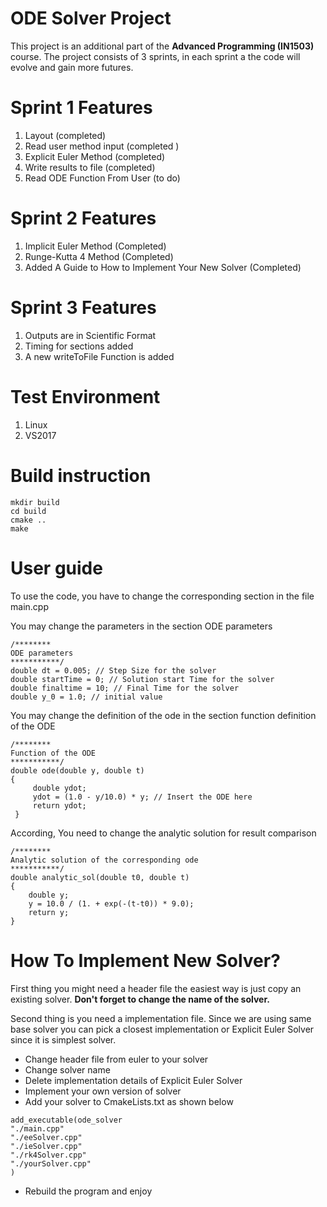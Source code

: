 # ODE Solver Project 


This project is an additional part of the **Advanced Programming (IN1503)** course. The project consists of 3 sprints, in each sprint a the code will evolve and gain more futures.


# Sprint 1 Features
1. Layout (completed)
2. Read user method input (completed )
3. Explicit Euler Method (completed)
4. Write results to file (completed) 
5. Read ODE Function From User (to do)

# Sprint 2 Features
1. Implicit Euler Method (Completed)
2. Runge-Kutta 4 Method (Completed)
3. Added A Guide to How to Implement Your New Solver (Completed) 

# Sprint 3 Features

1. Outputs are in Scientific Format
2. Timing for sections added
3. A new writeToFile Function is added
# Test Environment
1. Linux
2. VS2017

# Build instruction
```
mkdir build
cd build
cmake ..
make
```

# User guide
To use the code, you have to change the corresponding section in the file main.cpp

You may change the parameters in the section ODE parameters
```
/********
ODE parameters
***********/
double dt = 0.005; // Step Size for the solver
double startTime = 0; // Solution start Time for the solver
double finaltime = 10; // Final Time for the solver
double y_0 = 1.0; // initial value
```

You may change the definition of the ode in the section function definition of the ODE
```
/********
Function of the ODE 
***********/
double ode(double y, double t)
{
     double ydot;
	 ydot = (1.0 - y/10.0) * y; // Insert the ODE here
     return ydot;
 }    
```

According, You need to change the analytic solution for result comparison
```
/********
Analytic solution of the corresponding ode
***********/
double analytic_sol(double t0, double t)
{
	double y;
	y = 10.0 / (1. + exp(-(t-t0)) * 9.0);
	return y;
}
```


# How To Implement New Solver?

First thing you might need a header file the easiest way is just copy an existing solver.
**Don't forget to change the name of the solver.**

Second thing is you need a implementation file. Since we are using same base solver you can pick a closest implementation or Explicit Euler Solver since it is simplest solver. 

- Change header file from euler to your solver
- Change solver name 
- Delete implementation details of Explicit Euler Solver
- Implement your own version of solver
- Add your solver to CmakeLists.txt as shown below

```
add_executable(ode_solver			
"./main.cpp"
"./eeSolver.cpp"
"./ieSolver.cpp"
"./rk4Solver.cpp"
"./yourSolver.cpp"
)
```

- Rebuild the program and enjoy
